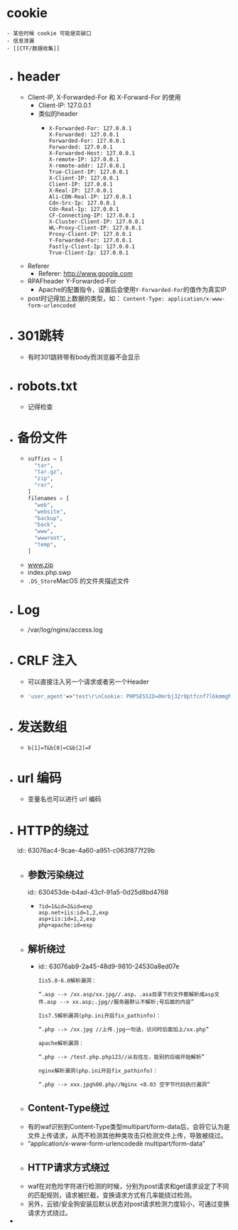 # cookie
	- 某些时候 cookie 可能是突破口
	- 信息泄漏
	- [[CTF/数据收集]]
- # header
	- Client-IP, X-Forwarded-For 和 X-Forward-For 的使用
		- Client-IP: 127.0.0.1
		- 类似的header
			- ```
			  X-Forwarded-For: 127.0.0.1
			  X-Forwarded: 127.0.0.1
			  Forwarded-For: 127.0.0.1
			  Forwarded: 127.0.0.1
			  X-Forwarded-Host: 127.0.0.1
			  X-remote-IP: 127.0.0.1
			  X-remote-addr: 127.0.0.1
			  True-Client-IP: 127.0.0.1
			  X-Client-IP: 127.0.0.1
			  Client-IP: 127.0.0.1
			  X-Real-IP: 127.0.0.1
			  Ali-CDN-Real-IP: 127.0.0.1
			  Cdn-Src-Ip: 127.0.0.1
			  Cdn-Real-Ip: 127.0.0.1
			  CF-Connecting-IP: 127.0.0.1
			  X-Cluster-Client-IP: 127.0.0.1
			  WL-Proxy-Client-IP: 127.0.0.1
			  Proxy-Client-IP: 127.0.0.1
			  Y-Forwarded-For: 127.0.0.1
			  Fastly-Client-Ip: 127.0.0.1
			  True-Client-Ip: 127.0.0.1
			  ```
	- Referer
		- Referer: http://www.google.com
	- RPAFheader Y-Forwarded-For
		- Apache的配置指令，设置后会使用`Y-Forwarded-For`的值作为真实IP
	- post时记得加上数据的类型，如： `Content-Type: application/x-www-form-urlencoded`
- # 301跳转
	- 有时301跳转带有body而浏览器不会显示
- # robots.txt
	- 记得检查
- # 备份文件
	- ```python
	  suffixs = [
	    "tar",
	    "tar.gz",
	    "zip",
	    "rar",
	  ]
	  filenames = [
	    "web",
	    "website",
	    "backup",
	    "back",
	    "www",
	    "wwwroot",
	    "temp",
	  ]
	  ```
	- www.zip
	- index.php.swp
	- `.DS_Store`MacOS 的文件夹描述文件
- # Log
	- /var/log/nginx/access.log
- # CRLF 注入
	- 可以直接注入另一个请求或者另一个Header
	- ```php
	  'user_agent'=>"test\r\nCookie: PHPSESSID=0mrbj32r0ptfcnf7l6kmmgh1c4"
	  ```
- # 发送数组
	- `b[1]=T&b[0]=C&b[2]=F`
- # url 编码
	- 变量名也可以进行 url 编码
- # HTTP的绕过
  id:: 63076ac4-9cae-4a60-a951-c063f877f29b
	- ## 参数污染绕过
	  id:: 630453de-b4ad-43cf-91a5-0d25d8bd4768
		- ```
		  ?id=1&id=2&id=exp
		  asp.net+iis:id=1,2,exp
		  asp+iis:id=1,2,exp
		  php+apache:id=exp
		  ```
	- ## 解析绕过
		- id:: 63076ab9-2a45-48d9-9810-24530a8ed07e
		  ```
		  Iis5.0-6.0解析漏洞：
		  
		  “.asp --> /xx.asp/xx.jpg//.asp，.asa目录下的文件都解析成asp文件.asp --> xx.asp;.jpg//服务器默认不解析;号后面的内容”
		  
		  Iis7.5解析漏洞(php.ini开启fix_pathinfo)：
		  
		  “.php --> /xx.jpg //上传.jpg一句话，访问时后面加上/xx.php”
		  
		  apache解析漏洞：
		  
		  “.php --> /test.php.php123//从右往左，能别的后缀开始解析”
		  
		  nginx解析漏洞(php.ini开启fix_pathinfo)：
		  
		  “.php --> xxx.jpg%00.php//Nginx <8.03 空字节代码执行漏洞”
		  ```
	- ## Content-Type绕过
	- 有的waf识别到Content-Type类型multipart/form-data后，会将它认为是文件上传请求，从而不检测其他种类攻击只检测文件上传，导致被绕过。
	- “application/x-www-form-urlencodedè multipart/form-data”
	- ## HTTP请求方式绕过
	- waf在对危险字符进行检测的时候，分别为post请求和get请求设定了不同的匹配规则，请求被拦截，变换请求方式有几率能绕过检测。
	- 另外，云锁/安全狗安装后默认状态对post请求检测力度较小，可通过变换请求方式绕过。
-